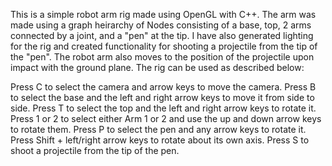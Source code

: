 This is a simple robot arm rig made using OpenGL with C++. The arm was made using a graph heirarchy of Nodes consisting of a base, top, 2 arms connected by a joint, and a "pen" at the tip. I have also generated lighting for the rig and created functionality for shooting a projectile from the tip of the "pen". The robot arm also moves to the position of the projectile upon impact with the ground plane. The rig can be used as described below:

Press C to select the camera and arrow keys to move the camera.
Press B to select the base and the left and right arrow keys to move it from side to side.
Press T to select the top and the left and right arrow keys to rotate it.
Press 1 or 2 to select either Arm 1 or 2 and use the up and down arrow keys to rotate them.
Press P to select the pen and any arrow keys to rotate it. Press Shift + left/right arrow keys to rotate about its own axis.
Press S to shoot a projectile from the tip of the pen.
